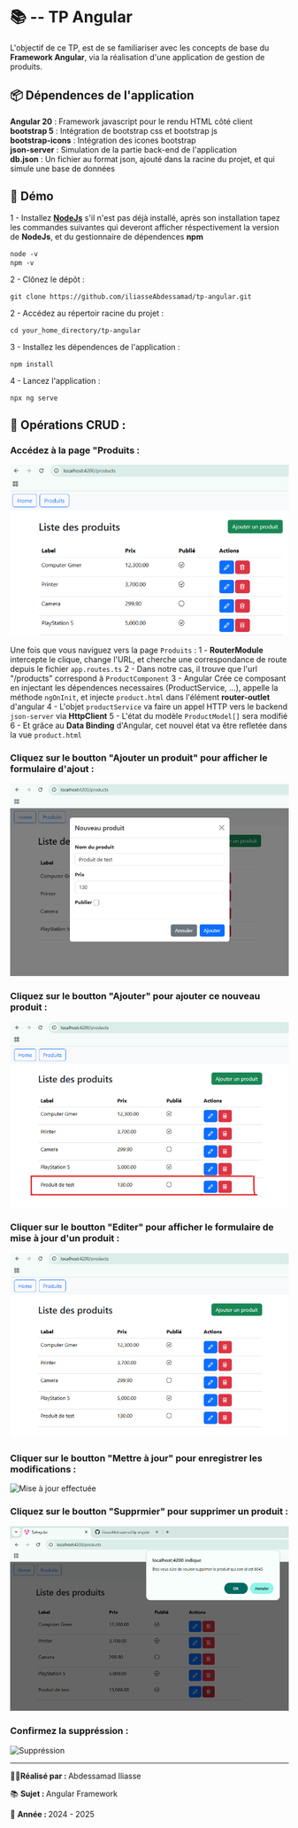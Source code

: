 # 📚 -- TP Angular

L'objectif de ce TP, est de se familiariser avec les concepts de base du **Framework Angular**, via la 
réalisation d'une application de gestion de produits.

## 📦 Dépendences de l'application

**Angular 20** : Framework javascript pour le rendu HTML côté client <br />
**bootstrap 5** : Intégration de bootstrap css et bootstrap js <br />
**bootstrap-icons** : Intégration des icones bootstrap <br />
**json-server** : Simulation de la partie back-end de l'application <br />
**db.json** : Un fichier au format json, ajouté dans la racine du projet, et qui simule une base de données

## 📌 Démo

1 - Installez <a href="https://nodejs.org/en/download">**NodeJs**</a> s'il n'est pas déjà installé, après son installation tapez les commandes suivantes qui deveront afficher réspectivement la version de **NodeJs**, et du gestionnaire de dépendences **npm**
```
node -v 
npm -v
```

2 - Clônez le dépôt : 
```
git clone https://github.com/iliasseAbdessamad/tp-angular.git
```

2 - Accédez au répertoir racine du projet :
```
cd your_home_directory/tp-angular
```

3 - Installez les dépendences de l'application : 
```
npm install
```

4 - Lancez l'application : 
```
npx ng serve
```

## 🏁 Opérations CRUD :  

### Accédez à la page "Produits :

<img src="./imgs/products_list.png" alt="liste des produits" />

Une fois que vous naviguez vers la page `Produits` :
1 - **RouterModule** intercepte le clique, change l'URL, et cherche une correspondance de route depuis le fichier `app.routes.ts` 
2 - Dans notre cas, il trouve que l'url "/products" correspond à `ProductComponent`
3 - Angular Crée ce composant en injectant les dépendences necessaires (ProductService, ...), appelle la méthode `ngOnInit`, 
et injecte `product.html` dans l'élément **router-outlet** d'angular
4 - L'objet `productService` va faire un appel HTTP vers le backend `json-server` via **HttpClient**
5 - L'état du modèle `ProductModel[]` sera modifié
6 - Et grâce au **Data Binding** d'Angular, cet nouvel état va être refletée dans la vue `product.html`  

### Cliquez sur le boutton "Ajouter un produit" pour afficher le formulaire d'ajout :

<img src="./imgs/product_add.png" alt="Ajout d'un produit" />

### Cliquez sur le boutton "Ajouter" pour ajouter ce nouveau produit :

<img src="./imgs/products_list2.png" alt="Produit ajouté" />

### Cliquer sur le boutton "Editer" pour afficher le formulaire de mise à jour d'un produit :

<img src="./imgs/product_update.png" alt="Mise à jour d'un produit" />

### Cliquer sur le boutton "Mettre à jour" pour enregistrer les modifications :

<img src="./imgs/product_list3.png" alt="Mise à jour effectuée" />

### Cliquez sur le boutton "Supprmier" pour supprimer un produit :

<img src="./imgs/product_delete.png" alt="Demande de suppréssion du produit" />

### Confirmez la suppréssion :

<img src="./imgs/product_list4.png" alt="Suppréssion" />

<hr />

<p>🧑‍💻<b>Réalisé par : </b>Abdessamad Iliasse</p>
<p>📚 <b>Sujet : </b>Angular Framework</p>
<p>📅 <b>Année : </b>2024 - 2025</p>

